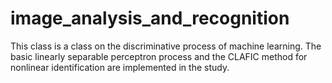 # image_analysis_and_recognition 

This class is a class on the discriminative process of machine learning. The basic linearly separable perceptron process and the CLAFIC method for nonlinear identification are implemented in the study.
